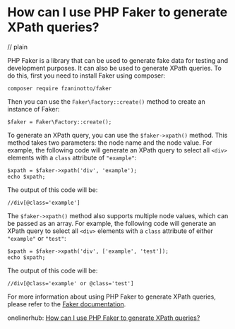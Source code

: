 # How can I use PHP Faker to generate XPath queries?
// plain

PHP Faker is a library that can be used to generate fake data for testing and development purposes. It can also be used to generate XPath queries. To do this, first you need to install Faker using composer:

```
composer require fzaninotto/faker
```

Then you can use the `Faker\Factory::create()` method to create an instance of Faker:

```
$faker = Faker\Factory::create();
```

To generate an XPath query, you can use the `$faker->xpath()` method. This method takes two parameters: the node name and the node value. For example, the following code will generate an XPath query to select all `<div>` elements with a `class` attribute of `"example"`:

```
$xpath = $faker->xpath('div', 'example');
echo $xpath;
```

The output of this code will be:

```
//div[@class='example']
```

The `$faker->xpath()` method also supports multiple node values, which can be passed as an array. For example, the following code will generate an XPath query to select all `<div>` elements with a `class` attribute of either `"example"` or `"test"`:

```
$xpath = $faker->xpath('div', ['example', 'test']);
echo $xpath;
```

The output of this code will be:

```
//div[@class='example' or @class='test']
```

For more information about using PHP Faker to generate XPath queries, please refer to the [Faker documentation](https://github.com/fzaninotto/Faker#xpath).

onelinerhub: [How can I use PHP Faker to generate XPath queries?](https://onelinerhub.com/php-faker/how-can-i-use-php-faker-to-generate-xpath-queries)